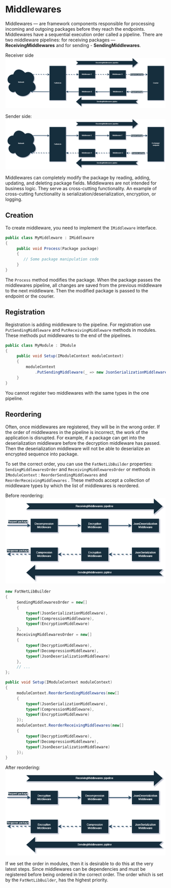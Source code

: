 ﻿# Middlewares

Middlewares — are framework components responsible for processing incoming and outgoing packages before they reach the
endpoints. Middlewares have a sequential execution order called a pipeline. There are two middleware pipelines: for
receiving packages — **ReceivingMiddlewares** and for sending - **SendingMiddlewares**.

Receiver side
![](images/sending-middlewares-pipeline.drawio.png)

Sender side:
![](images/receiving-middlewares-pipline.drawio.png)

Middlewares can completely modify the package by reading, adding, updating, and deleting package fields. Middlewares
are not intended for business logic. They serve as cross-cutting functionality. An example of cross-cutting
functionality is serialization/deserialization, encryption, or logging.

## Creation

To create middleware, you need to implement the `IMiddleware` interface.

```c#
public class MyMiddleware : IMiddleware
{
     public void Process(Package package)
     {
        // Some package manipulation code
     }
}
```

The `Process` method modifies the package. When the package passes the middlewares pipeline, all
changes are saved from the previous middleware to the next middleware. Then the modified package is passed to the
endpoint or the courier.

## Registration

Registration is adding middleware to the pipeline. For registration use `PutSendingMiddleware`
and `PutReceivingMiddleware` methods in modules. These methods put middlewares to the end of the pipelines.

```c#
public class MyModule : IModule
{
     public void Setup(IModuleContext moduleContext)
     {
         moduleContext
             .PutSendingMiddleware(_ => new JsonSerializationMiddleware(_.Get<JsonSerializer>()));
     }
}
```

You cannot register two middlewares with the same types in the one pipeline.

## Reordering

Often, once middlewares are registered, they will be in the wrong order. If the order of middlewares in the pipeline is
incorrect, the work of the application is disrupted. For example, if a package can get into the deserialization
middleware before the decryption middleware has passed.
Then the deserialization middleware will not be able to deserialize an encrypted sequence into package.

To set the correct order, you can use the `FatNetLibBuilder` properties: `SendingMiddlewaresOrder`
and `ReceivingMiddlewaresOrder` or methods in `IModuleContext` : `ReorderSendingMiddlewares`
and `ReorderReceivingMiddlewares` .
These methods accept a collection of middleware types by which the list of middlewares is reordered.

Before reordering:
![](images/before-reordering.drawio.png)

```c#
new FatNetLibBuilder
{
     SendingMiddlewaresOrder = new[]
     {
         typeof(JsonSerializationMiddleware),
         typeof(CompressionMiddleware),
         typeof(EncryptionMiddleware)
     },
     ReceivingMiddlewaresOrder = new[]
     {
         typeof(DecryptionMiddleware),
         typeof(DecompressionMiddleware),
         typeof(JsonDeserializationMiddleware)
     },
     // ...
};
```

```c#
public void Setup(IModuleContext moduleContext)
{
     moduleContext.ReorderSendingMiddlewares(new[]
     {
         typeof(JsonSerializationMiddleware),
         typeof(CompressionMiddleware),
         typeof(EncryptionMiddleware)
     });
     moduleContext.ReorderReceivingMiddlewares(new[]
     {
         typeof(DecryptionMiddleware),
         typeof(DecompressionMiddleware),
         typeof(JsonDeserializationMiddleware)
     });
}
```

After reordering:
![](images/after-reordering.drawio.png)

If we set the order in modules, then it is desirable to do this at the very latest steps. Since middlewares can be
dependencies and must be registered before being ordered in the correct order. The order which is set by
the `FatNetLibBuilder`, has the highest priority.